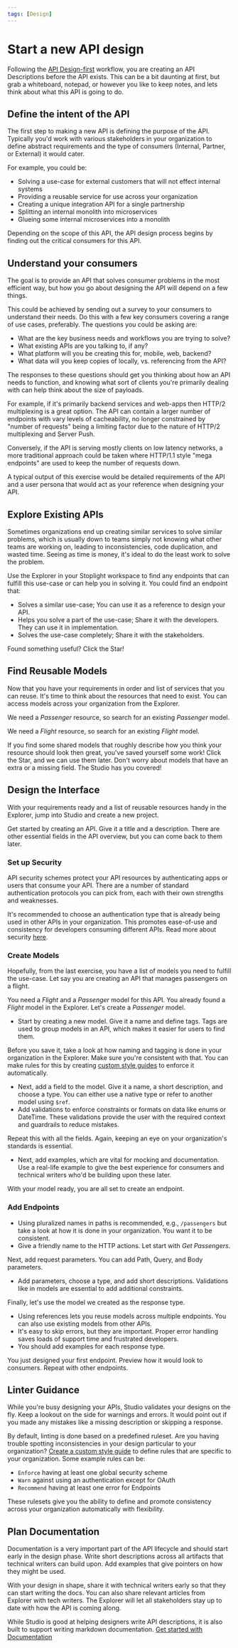 ```yaml
---
tags: [Design]
---
```


# Start a new API design

Following the [API Design-first](./a.overview.md#API-Design-First) workflow, you are creating an API Descriptions before the API exists. This can be a bit daunting at first, but grab a whiteboard, notepad, or however you like to keep notes, and lets think about what this API is going to do.

## Define the intent of the API

The first step to making a new API is defining the purpose of the API. Typically you'd work with various stakeholders in your organization to define abstract requirements and the type of consumers (Internal, Partner, or External) it would cater. 

For example, you could be:

- Solving a use-case for external customers that will not effect internal systems
- Providing a reusable service for use across your organization
- Creating a unique integration API for a single partnership
- Splitting an internal monolith into microservices
- Glueing some internal microservices into a monolith

Depending on the scope of this API, the API design process begins by finding out the critical consumers for this API.

## Understand your consumers

The goal is to provide an API that solves consumer problems in the most efficient way, but how you go about designing the API will depend on a few things.

This could be achieved by sending out a survey to your consumers to understand their needs. Do this with a few key consumers covering a range of use cases, preferably. The questions you could be asking are:

- What are the key business needs and workflows you are trying to solve?
- What existing APIs are you talking to, if any?
- What platform will you be creating this for, mobile, web, backend?
- What data will you keep copies of locally, vs. referencing from the API?

The responses to these questions should get you thinking about how an API needs to function, and knowing what sort of clients you're primarily dealing with can help think about the size of payloads. 

For example, if it's primarily backend services and web-apps then HTTP/2 multiplexing is a great option. The API can contain a larger number of endpoints with vary levels of cacheability, no longer constrained by "number of requests" being a limiting factor due to the nature of HTTP/2 multiplexing and Server Push.

Conversely, if the API is serving mostly clients on low latency networks, a more traditional approach could be taken where HTTP/1.1 style "mega endpoints" are used to keep the number of requests down.

A typical output of this exercise would be detailed requirements of the API and a user persona that would act as your reference when designing your API. 

## Explore Existing APIs

Sometimes organizations end up creating similar services to solve similar problems, which is usually down to teams simply not knowing what other teams are working on, leading to inconsistencies, code duplication, and wasted time. Seeing as time is money, it's ideal to do the least work to solve the problem.

Use the Explorer in your Stoplight workspace to find any endpoints that can fulfill this use-case or can help you in solving it. You could find an endpoint that:

- Solves a similar use-case; You can use it as a reference to design your API.
- Helps you solve a part of the use-case; Share it with the developers. They can use it in implementation.
- Solves the use-case completely; Share it with the stakeholders.
 
Found something useful? Click the Star! 

## Find Reusable Models

Now that you have your requirements in order and list of services that you can reuse. It's time to think about the resources that need to exist. You can access models across your organization from the Explorer. 

We need a *Passenger* resource, so search for an existing *Passenger* model.

We need a *Flight* resource, so search for an existing *Flight* model.

If you find some shared models that roughly describe how you think your resource should look then great, you've saved yourself some work! Click the Star, and we can use them later. Don't worry about models that have an extra or a missing field. The Studio has you covered! 


## Design the Interface

With your requirements ready and a list of reusable resources handy in the Explorer, jump into Studio and create a new project. 

Get started by creating an API. Give it a title and a description. There are other essential fields in the API overview, but you can come back to them later. 

### Set up Security

API security schemes protect your API resources by authenticating apps or users that consume your API. There are a number of standard authentication protocols you can pick from, each with their own strengths and weaknesses. 

It's recommended to choose an authentication type that is already being used in other APIs in your organization. This promotes ease-of-use and consistency for developers consuming different APIs. Read more about security [here](https://meta.stoplight.io/docs/studio/docs/Design-and-Modeling/10-api-security.md).

### Create Models

Hopefully, from the last exercise, you have a list of models you need to fulfill the use-case. Let say you are creating an API that manages passengers on a flight. 

You need a *Flight* and a *Passenger* model for this API. You already found a *Flight* model in the Explorer. Let's create a *Passenger* model. 

- Start by creating a new model. Give it a name and define tags. Tags are used to group models in an API, which makes it easier for users to find them. 

Before you save it, take a look at how naming and tagging is done in your organization in the Explorer. Make sure you're consistent with that. You can make rules for this by creating [custom style guides](../5.-governance/d.style-guides.md) to enforce it automatically.

- Next, add a field to the model. Give it a name, a short description, and choose a type. You can either use a native type or refer to another model using `$ref`. 
- Add validations to enforce constraints or formats on data like enums or DateTime. These validations provide the user with the required context and guardrails to reduce mistakes. 

Repeat this with all the fields. Again, keeping an eye on your organization's standards is essential.

- Next, add examples, which are vital for mocking and documentation. Use a real-life example to give the best experience for consumers and technical writers who'd be building upon these later. 

With your model ready, you are all set to create an endpoint. 

### Add Endpoints

- Using pluralized names in paths is recommended, e.g., `/passengers` but take a look at how it is done in your organization. You want it to be consistent. 
- Give a friendly name to the HTTP actions. Let start with *Get Passengers*.

Next, add request parameters. You can add Path, Query, and Body parameters. 
- Add parameters, choose a type, and add short descriptions. Validations like in models are essential to add additional constraints. 

Finally, let's use the model we created as the response type. 
- Using references lets you reuse models across multiple endpoints. You can also use existing models from other APIs. 
- It's easy to skip errors, but they are important. Proper error handling saves loads of support time and frustrated developers.
- You should add examples for each response type.  

You just designed your first endpoint. Preview how it would look to consumers. Repeat with other endpoints. 

## Linter Guidance

While you're busy designing your APIs, Studio validates your designs on the fly. Keep a lookout on the side for warnings and errors. It would point out if you made any mistakes like a missing description or skipping a response. 

By default, linting is done based on a predefined ruleset. Are you having trouble spotting inconsistencies in your design particular to your organization? [Create a custom style guide](../5.-governance/d.style-guides.md) to define rules that are specific to your organization. Some example rules can be:

- `Enforce` having at least one global security scheme
- `Warn` against using an authentication except for OAuth
- `Recommend` having at least one error for Endpoints

These rulesets give you the ability to define and promote consistency across your organization automatically with flexibility. 

## Plan Documentation

Documentation is a very important part of the API lifecycle and should start early in the design phase. Write short descriptions across all artifacts that technical writers can build upon. Add examples that give pointers on how they might be used. 

With your design in shape, share it with technical writers early so that they can start writing the docs. You can also share relevant articles from Explorer with tech writers. The Explorer will let all stakeholders stay up to date with how the API is coming along. 

While Studio is good at helping designers write API descriptions, it is also built to support writing markdown documentation. [Get started with Documentation](../4.-documentation/a.overview.md)
